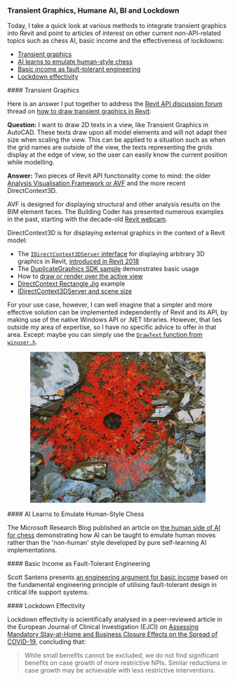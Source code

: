 <head>
<meta http-equiv="Content-Type" content="text/html; charset=utf-8">
<link rel="stylesheet" type="text/css" href="bc.css">
<script src="https://cdn.rawgit.com/google/code-prettify/master/loader/run_prettify.js" type="text/javascript"></script>
</head>

<!---

- How to draw transient graphics in Revit
  https://forums.autodesk.com/t5/revit-api-forum/how-to-draw-transient-graphics-in-revit/td-p/10000065/jump-to/first-unread-message

- The human side of AI for chess
  https://www.microsoft.com/en-us/research/blog/the-human-side-of-ai-for-chess/

- An Engineering Argument for Basic Income
  https://scottsantens.com/engineering-argument-for-unconditional-universal-basic-income-ubi-fault-tolerance-graceful-failure-redundancy
  Utilizing fault-tolerant design in critical life support systems

- Assessing Mandatory Stay-at-Home and Business Closure Effects on the Spread of COVID-19
  https://onlinelibrary.wiley.com/doi/10.1111/eci.13484

- Stanford Studie mit Top Medizin-Wissenschaftler Ioannidis zeigt keinen Nutzen von Lockdowns
  https://tkp.at/2021/01/11/stanford-studie-mit-top-medizin-wissenschaftler-ioannidis-zeigt-keinen-nutzen-von-lockdowns/

twitter:

AI emulating human-style chess, basic income as fault-tolerant engineering, lockdown effectivity and transient graphics with the #RevitAPI @AutodeskForge @AutodeskRevit #bim #DynamoBim #ForgeDevCon http://autode.sk/transientgfx

A quick look at various methods to integrate transient graphics into Revit and pointers to articles of interest on other current non-API-related topics such as chess AI, basic income and the effectiveness of lockdowns
&ndash; Transient graphics
&ndash; AI learns to emulate human-style chess
&ndash; Basic income as fault-tolerant engineering
&ndash; Lockdown effectivity...

linkedin:

#bim #DynamoBim #ForgeDevCon #Revit #API #IFC #SDK #AI #VisualStudio #Autodesk #AEC #adsk 

the [Revit API discussion forum](http://forums.autodesk.com/t5/revit-api-forum/bd-p/160) thread

<center>
<img src="img/" alt="" title="" width="600"/>
<p style="font-size: 80%; font-style:italic"></p>
<p style="font-size: 80%; font-style:italic">
<a href=""></a>
</p>
</center>

-->

### Transient Graphics, Humane AI, BI and Lockdown

Today, I take a quick look at various methods to integrate transient graphics into Revit and point to articles of interest on other current non-API-related topics such as chess AI, basic income and the effectiveness of lockdowns:

- [Transient graphics](#2)
- [AI learns to emulate human-style chess](#3)
- [Basic income as fault-tolerant engineering](#4)
- [Lockdown effectivity](#5)

####<a name="2"></a> Transient Graphics

Here is an answer I put together to address 
the [Revit API discussion forum](http://forums.autodesk.com/t5/revit-api-forum/bd-p/160) thread
on [how to draw transient graphics in Revit](https://forums.autodesk.com/t5/revit-api-forum/how-to-draw-transient-graphics-in-revit/m-p/10000065):

**Question:** I want to draw 2D texts in a view, like Transient Graphics in AutoCAD.
These texts draw upon all model elements and will not adapt their size when scaling the view.
This can be applied to a situation such as when the grid names are outside of the view, the texts representing the grids display at the edge of view, so the user can easily know the current position while modelling.

**Answer:** Two pieces of Revit API functionality come to mind: the older [Analysis Visualisation Framework or AVF](https://thebuildingcoder.typepad.com/blog/avf) and the more recent DirectContext3D.

AVF is designed for displaying structural and other analysis results on the BIM element faces.
The Building Coder has presented numerous examples in the past, starting with the decade-old [Revit webcam](https://thebuildingcoder.typepad.com/blog/2012/02/revit-webcam-2012.html).

DirectContext3D is for displaying external graphics in the context of a Revit model:

- The [`IDirectContext3DServer` interface](https://www.revitapidocs.com/2020/7709521d-9954-ef80-1f13-3bc6ee660d5d.htm) for
displaying arbitrary 3D graphics in Revit, [introduced in Revit 2018](https://thebuildingcoder.typepad.com/blog/2017/04/whats-new-in-the-revit-2018-api.html#3.26)
- The [DuplicateGraphics SDK sample](https://thebuildingcoder.typepad.com/blog/2017/05/revit-2017-and-2018-sdk-samples.html#4.2) demonstrates
basic usage
- How to [draw or render over the active view](https://forums.autodesk.com/t5/revit-api-forum/draw-render-over-the-activeview/m-p/7074503)
- [DirectContext Rectangle Jig](https://thebuildingcoder.typepad.com/blog/2020/10/onbox-directcontext-jig-and-no-cdn.html#3) example
- [IDirectContext3DServer and scene size](https://forums.autodesk.com/t5/revit-api-forum/idirectcontext3dserver-and-scene-size/m-p/9939322)

For your use case, however, I can well imagine that a simpler and more effective solution can be implemented independently of Revit and its API, by making use of the native Windows API or .NET libraries.
However, that lies outside my area of expertise, so I have no specific advice to offer in that area.
Except: maybe you can simply use the [`DrawText` function from `winuser.h`](https://docs.microsoft.com/en-us/windows/win32/api/winuser/nf-winuser-drawtext).

<center>
<img src="img/andy_goldsworthy_leaves.jpg" alt="Transient nature art by Andy Goldsworthy" title="Transient nature art by Andy Goldsworthy" width="400"/> <!-- 800 -->
</center>

####<a name="3"></a> AI Learns to Emulate Human-Style Chess

The Microsoft Research Blog published an article
on [the human side of AI for chess](https://www.microsoft.com/en-us/research/blog/the-human-side-of-ai-for-chess) demonstrating
how AI can be taught to emulate human moves rather than the 'non-human' style developed by pure self-learning AI implementations.

####<a name="4"></a> Basic Income as Fault-Tolerant Engineering 

Scott Santens
presents [an engineering argument for basic income](https://scottsantens.com/engineering-argument-for-unconditional-universal-basic-income-ubi-fault-tolerance-graceful-failure-redundancy) based
on the fundamental engineering principle of utilising fault-tolerant design in critical life support systems.

####<a name="5"></a> Lockdown Effectivity

Lockdown effectivity is scientifically analysed in a peer-reviewed article in
the European Journal of Clinical Investigation (EJCI)
on [Assessing Mandatory Stay-at-Home and Business Closure Effects on the Spread of COVID-19](https://onlinelibrary.wiley.com/doi/10.1111/eci.13484),
concluding that:

> While small benefits cannot be excluded, we do not find significant benefits on case growth of more restrictive NPIs.
Similar reductions in case growth may be achievable with less restrictive interventions.

<!--
Stanford Studie mit Top Medizin-Wissenschaftler Ioannidis zeigt keinen Nutzen von Lockdowns
https://tkp.at/2021/01/11/stanford-studie-mit-top-medizin-wissenschaftler-ioannidis-zeigt-keinen-nutzen-von-lockdowns/
-->
